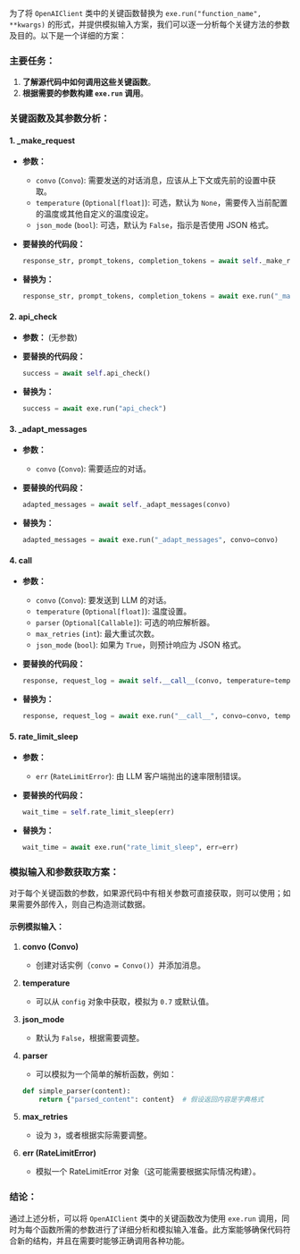 为了将 `OpenAIClient` 类中的关键函数替换为 `exe.run("function_name", **kwargs)` 的形式，并提供模拟输入方案，我们可以逐一分析每个关键方法的参数及目的。以下是一个详细的方案：

### 主要任务：
1. **了解源代码中如何调用这些关键函数**。
2. **根据需要的参数构建 `exe.run` 调用**。

### 关键函数及其参数分析：

#### 1. **_make_request**
- **参数：**
  - `convo` (`Convo`): 需要发送的对话消息，应该从上下文或先前的设置中获取。
  - `temperature` (`Optional[float]`): 可选，默认为 `None`，需要传入当前配置的温度或其他自定义的温度设定。
  - `json_mode` (`bool`): 可选，默认为 `False`，指示是否使用 JSON 格式。

- **要替换的代码段：**
  ```python
  response_str, prompt_tokens, completion_tokens = await self._make_request(convo, temperature, json_mode)
  ```

- **替换为：**
  ```python
  response_str, prompt_tokens, completion_tokens = await exe.run("_make_request", convo=convo, temperature=temperature, json_mode=json_mode)
  ```

#### 2. **api_check**
- **参数：** (无参数)
- **要替换的代码段：**
  ```python
  success = await self.api_check()
  ```

- **替换为：**
  ```python
  success = await exe.run("api_check")
  ```

#### 3. **_adapt_messages**
- **参数：**
  - `convo` (`Convo`): 需要适应的对话。
  
- **要替换的代码段：**
  ```python
  adapted_messages = await self._adapt_messages(convo)
  ```

- **替换为：**
  ```python
  adapted_messages = await exe.run("_adapt_messages", convo=convo)
  ```

#### 4. **__call__**
- **参数：**
  - `convo` (`Convo`): 要发送到 LLM 的对话。
  - `temperature` (`Optional[float]`): 温度设置。
  - `parser` (`Optional[Callable]`): 可选的响应解析器。
  - `max_retries` (`int`): 最大重试次数。
  - `json_mode` (`bool`): 如果为 `True`，则预计响应为 JSON 格式。

- **要替换的代码段：**
  ```python
  response, request_log = await self.__call__(convo, temperature=temperature, parser=parser, max_retries=max_retries, json_mode=json_mode)
  ```

- **替换为：**
  ```python
  response, request_log = await exe.run("__call__", convo=convo, temperature=temperature, parser=parser, max_retries=max_retries, json_mode=json_mode)
  ```

#### 5. **rate_limit_sleep**
- **参数：**
  - `err` (`RateLimitError`): 由 LLM 客户端抛出的速率限制错误。

- **要替换的代码段：**
  ```python
  wait_time = self.rate_limit_sleep(err)
  ```

- **替换为：**
  ```python
  wait_time = await exe.run("rate_limit_sleep", err=err)
  ```

### 模拟输入和参数获取方案：

对于每个关键函数的参数，如果源代码中有相关参数可直接获取，则可以使用；如果需要外部传入，则自己构造测试数据。

#### 示例模拟输入：

1. **convo (Convo)**
   - 创建对话实例（`convo = Convo()`）并添加消息。
   
2. **temperature**
   - 可以从 `config` 对象中获取，模拟为 `0.7` 或默认值。

3. **json_mode**
   - 默认为 `False`，根据需要调整。

4. **parser**
   - 可以模拟为一个简单的解析函数，例如：
   ```python
   def simple_parser(content):
       return {"parsed_content": content}  # 假设返回内容是字典格式
   ```

5. **max_retries**
   - 设为 `3`，或者根据实际需要调整。

6. **err (RateLimitError)**
   - 模拟一个 RateLimitError 对象（这可能需要根据实际情况构建）。

### 结论：
通过上述分析，可以将 `OpenAIClient` 类中的关键函数改为使用 `exe.run` 调用，同时为每个函数所需的参数进行了详细分析和模拟输入准备。此方案能够确保代码符合新的结构，并且在需要时能够正确调用各种功能。